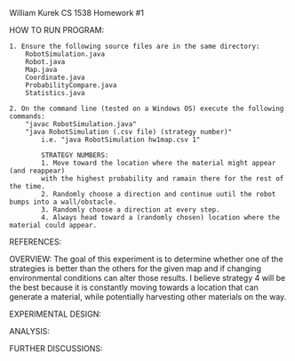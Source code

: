 William Kurek
CS 1538
Homework #1

HOW TO RUN PROGRAM:

    1. Ensure the following source files are in the same directory:
        RobotSimulation.java
        Robot.java
        Map.java
        Coordinate.java
        ProbabilityCompare.java
        Statistics.java
        
    2. On the command line (tested on a Windows OS) execute the following commands:   
        "javac RobotSimulation.java"
        "java RobotSimulation (.csv file) (strategy number)"
            i.e. "java RobotSimulation hw1map.csv 1"
            
            STRATEGY NUMBERS:
            1. Move toward the location where the material might appear (and reappear)
            with the highest probability and ramain there for the rest of the time.
            2. Randomly choose a direction and continue uutil the robot bumps into a wall/obstacle.
            3. Randomly choose a direction at every step.
            4. Always head toward a (randomly chosen) location where the material could appear.
            
REFERENCES:


OVERVIEW:
    The goal of this experiment is to determine whether one of the strategies is better 
    than the others for the given map and if changing environmental conditions can alter those
    results. I believe strategy 4 will be the best because it is constantly moving towards 
    a location that can generate a material, while potentially harvesting other materials
    on the way.
    
EXPERIMENTAL DESIGN:

ANALYSIS:

FURTHER DISCUSSIONS:

            
         



